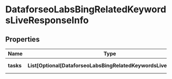 # DataforseoLabsBingRelatedKeywordsLiveResponseInfo


## Properties

| Name | Type | Description | Notes |
|------------ | ------------- | ------------- | -------------|
**tasks** | **List[Optional[DataforseoLabsBingRelatedKeywordsLiveTaskInfo]]** | array of tasks |[optional]|